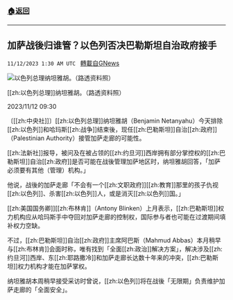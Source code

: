 ###  [:house:返回](README.md)
---


## 加萨战後归谁管？以色列否决巴勒斯坦自治政府接手
`11/12/2023 1:30 AM UTC ` [轉載自GNews](https://gnews.org/articles/1966729)

![以色列总理纳坦雅胡。（路透资料照）](https://img.ltn.com.tw/Upload/news/600/2023/11/12/phpOuWXB3.jpg "以色列总理纳坦雅胡。（路透资料照）")

[[zh:以色列总理]]纳坦雅胡。（路透资料照）

2023/11/12 09:30

〔[[zh:中央社]]〕[[zh:以色列总理]]纳坦雅胡（Benjamin Netanyahu）今天排除[[zh:以色列]]和哈玛斯[[zh:战争]]结束後，现任[[zh:巴勒斯坦]]自治[[zh:政府]]（Palestinian Authority）接管加萨走廊的可能性。

[[zh:法新社]]报导，被问及在被占领的[[zh:约旦河]]西岸拥有部分掌控权的[[zh:巴勒斯坦]]自治[[zh:政府]]是否可能在战後管理加萨地区时，纳坦雅胡回答，「加萨必须要有其他（管理）机构。」

他说，战後的加萨走廊「不会有一个[[zh:文职政府]][[zh:教育]]那里的孩子仇视[[zh:以色列]]、杀害[[zh:以色列]]人，或是消灭[[zh:以色列]]国。」

[[zh:美国国务卿]][[zh:布林肯]]（Antony Blinken）上月表示，[[zh:巴勒斯坦]]权力机构应从哈玛斯手中夺回对加萨走廊的控制权，国际参与者也可能在过渡期间填补权力空缺。

不过，[[zh:巴勒斯坦]]自治[[zh:政府]]主席阿巴斯（Mahmud Abbas）本月稍早与[[zh:布林肯]]会面时称，唯有找到「全面[[zh:政治]]解决方案」，解决涉及[[zh:约旦河]]西岸、东[[zh:耶路撒冷]]和加萨走廊长达数十年来的冲突，[[zh:巴勒斯坦]]权力机构才能在加萨掌权。

纳坦雅胡本周稍早接受采访时曾说，[[zh:以色列]]将在战後「无限期」负责维护加萨走廊的「全面安全」。

